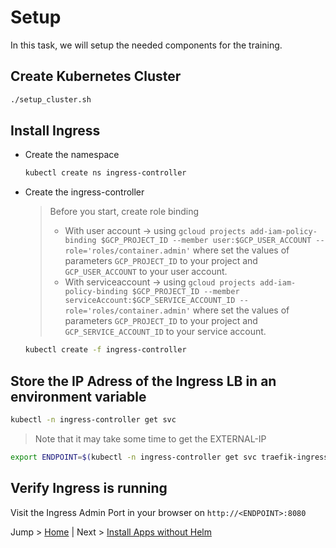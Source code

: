 # Setup

In this task, we will setup the needed components for the training.

## Create Kubernetes Cluster

```bash
./setup_cluster.sh
```
## Install Ingress

* Create the namespace
  ```bash
  kubectl create ns ingress-controller
  ```

* Create the ingress-controller
  > Before you start, create role binding 
  > - With user account -> using `gcloud projects add-iam-policy-binding $GCP_PROJECT_ID --member user:$GCP_USER_ACCOUNT --role='roles/container.admin'` where set the values of parameters `GCP_PROJECT_ID` to your project and `GCP_USER_ACCOUNT` to your user account.
  > - With serviceaccount -> using `gcloud projects add-iam-policy-binding $GCP_PROJECT_ID --member serviceAccount:$GCP_SERVICE_ACCOUNT_ID --role='roles/container.admin'` where set the values of parameters `GCP_PROJECT_ID` to your project and `GCP_SERVICE_ACCOUNT_ID` to your service account.
  ```bash
  kubectl create -f ingress-controller
  ```

## Store the IP Adress of the Ingress LB in an environment variable

```bash
kubectl -n ingress-controller get svc
```
>Note that it may take some time to get the EXTERNAL-IP
```bash
export ENDPOINT=$(kubectl -n ingress-controller get svc traefik-ingress-service -o jsonpath="{.status.loadBalancer.ingress[0].ip}") 
```

## Verify Ingress is running

Visit the Ingress Admin Port in your browser on `http://<ENDPOINT>:8080`

Jump > [Home](../README.md) | Next > [Install Apps without Helm](../01_apps-without-helm/README.md)